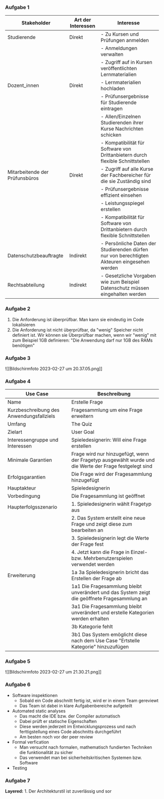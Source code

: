 ### Aufgabe 1
| Stakeholder                    | Art der Interessen | Interesse                                                                                   |
| ------------------------------ | ------------------ | ------------------------------------------------------------------------------------------- |
| Studierende                    | Direkt             | - Zu Kursen und Prüfungen anmelden                                                          |
|                                |                    | - Anmeldungen verwalten                                                                     |
|                                |                    | - Zugriff auf in Kursen veröffentlichten Lernmaterialien                                    |
| Dozent_innen                   | Direkt             | - Lernmaterialien hochladen                                                                 |
|                                |                    | - Prüfunsergebnisse für Studierende eintragen                                               |
|                                |                    | - Allen/Einzelnen Studierenden ihrer Kurse Nachrichten schicken                             |
|                                |                    | - Kompatibilität für Software von Drittanbietern durch flexible Schnittstellen              |
| Mitarbeitende der Prüfunsbüros | Direkt             | - Zugriff auf alle Kurse der Fachbereicher für die sie Zuständig sind                       |
|                                |                    | - Prüfunsergebnisse effizient einsehen                                                      |
|                                |                    | - Leistungsspiegel erstellen                                                                |
|                                |                    | - Kompatibilität für Software von Drittanbietern durch flexible Schnittstellen              |
| Datenschutzbeauftragte         | Indirekt           | - Persönliche Daten der Studierenden dürfen nur von berechtigten Akteuren eingesehen werden |
| Rechtsabteilung                | Indirekt           | - Gesetzliche Vorgaben wie zum Beispiel Datenschutz müssen eingehalten werden               |

### Aufgabe 2
1. Die Anforderung ist überprüfbar. Man kann sie eindeutig im Code lokalisieren 
2. Die Anforderung ist nicht überprüfbar, da "wenig" Speicher nicht definiert ist. Wir können sie Überprüfbar machen, wenn wir "wenig" mit zum Beispiel 1GB definieren: "Die Anwendung darf nur 1GB des RAMs benötigen"

### Aufgabe 3
![[Bildschirm­foto 2023-02-27 um 20.37.05.png]]

### Aufgabe 4
| Use Case                                 | Beschreibung                                                                                           |
| ---------------------------------------- | ------------------------------------------------------------------------------------------------------ |
| Name                                     | Erstelle Frage                                                                                         |
| Kurzbeschreibung des Anwendungsfallziels | Fragesammlung um eine Frage erweitern                                                                  |
| Umfang                                   | The Quiz                                                                                               |
| Zielart                                  | User Goal                                                                                              |
| Interessengruppe und Interessen          | Spieledesignerin: Will eine Frage erstellen                                                            |
| Minimale Garantien                       | Frage wird nur hinzugefügt, wenn der Fragetyp ausgewählt wurde und die Werte der Frage festgelegt sind |
| Erfolgsgarantien                         | Die Frage wird der Fragesammlung hinzugefügt                                                           |
| Hauptakteur                              | Spieledesignerin                                                                                       |
| Vorbedingung                             | Die Fragesammlung ist geöffnet                                                                         |
| Haupterfolgsszenario                     | 1. Spieledesignerin wählt Fragetyp aus                                                                 |
|                                          | 2. Das System erstellt eine neue Frage und zeigt diese zum bearbeiten an                               |
|                                          | 3. Spieledesignerin legt die Werte der Frage fest                                                      |
|                                          | 4. Jetzt kann die Frage in Einzel- bzw. Mehrbenutzerspielen verwendet werden                           |
| Erweiterung                              | 1a 3a Spieledesignerin bricht das Erstellen der Frage ab                                               |
|                                          | 1a1 Die Fragesammlung bleibt unverändert und das System zeigt die geöffnete Fragesammlung an           |
|                                          | 3a1 Die Fragesammlung bleibt unverändert und erstelle Kategorien werden erhalten                                                                                                       |
|                                          | 3b Kategorie fehlt                                                                                     |
|                                          | 3b1 Das System emöglicht diese nach dem Use Case "Ertstelle Kategorie" hinzuzufügen                    |

### Aufgabe 5
![[Bildschirm­foto 2023-02-27 um 21.30.21.png]]

### Aufgabe 6
- Software inspektionen
	- Sobald ein Code abschnitt fertig ist, wird er in einem Team gereviewt
	- Das Team ist dabei in klare Aufgabenbereiche aufgeteilt
- Automated static analyses
	- Das macht die IDE bzw. der Compiler automatisch
	- Dabei prüft er statische Eigenschaften
	- Diese werden jederzeit im Entwicklungsprozess und nach ferttigstellung eines Code abschnitts durchgeführt
	- Am besten noch vor der peer review
- Formal verfication
	- Man versucht nach formalen, mathematisch fundierten Techniken die funktionalität zu sicher
	- Das verwendet man bei sicherheitskritischen Systemen bzw. Software
- Testing

### Aufgabe 7
**Layered:**
	1. Der Architekturstil ist zuverlässig und sor 